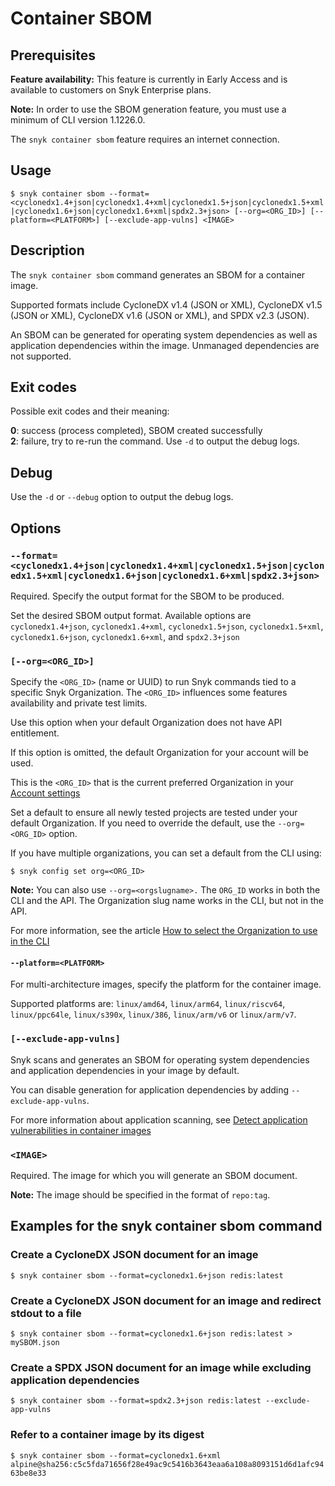 # Container SBOM

## Prerequisites

**Feature availability:** This feature is currently in Early Access and is available to customers on Snyk Enterprise plans.

**Note:** In order to use the SBOM generation feature, you must use a minimum of CLI version 1.1226.0.

The `snyk container sbom` feature requires an internet connection.

## Usage

`$ snyk container sbom --format=<cyclonedx1.4+json|cyclonedx1.4+xml|cyclonedx1.5+json|cyclonedx1.5+xml|cyclonedx1.6+json|cyclonedx1.6+xml|spdx2.3+json> [--org=<ORG_ID>] [--platform=<PLATFORM>] [--exclude-app-vulns] <IMAGE>`

## Description

The `snyk container sbom` command generates an SBOM for a container image.

Supported formats include CycloneDX v1.4 (JSON or XML), CycloneDX v1.5 (JSON or XML), CycloneDX v1.6 (JSON or XML), and SPDX v2.3 (JSON).

An SBOM can be generated for operating system dependencies as well as application dependencies within the image. Unmanaged dependencies are not supported.

## Exit codes

Possible exit codes and their meaning:

**0**: success (process completed), SBOM created successfully\
**2**: failure, try to re-run the command. Use `-d` to output the debug logs.

## Debug

Use the `-d` or `--debug` option to output the debug logs.

## Options

### `--format=<cyclonedx1.4+json|cyclonedx1.4+xml|cyclonedx1.5+json|cyclonedx1.5+xml|cyclonedx1.6+json|cyclonedx1.6+xml|spdx2.3+json>`

Required. Specify the output format for the SBOM to be produced.

Set the desired SBOM output format. Available options are `cyclonedx1.4+json`, `cyclonedx1.4+xml`, `cyclonedx1.5+json`, `cyclonedx1.5+xml`, `cyclonedx1.6+json`, `cyclonedx1.6+xml`, and `spdx2.3+json`

### `[--org=<ORG_ID>]`

Specify the `<ORG_ID>` (name or UUID) to run Snyk commands tied to a specific Snyk Organization. The `<ORG_ID>` influences some features availability and private test limits.

Use this option when your default Organization does not have API entitlement.

If this option is omitted, the default Organization for your account will be used.

This is the `<ORG_ID>` that is the current preferred Organization in your [Account settings](https://app.snyk.io/account)&#x20;

Set a default to ensure all newly tested projects are tested under your default Organization. If you need to override the default, use the `--org=<ORG_ID>` option.

If you have multiple organizations, you can set a default from the CLI using:

`$ snyk config set org=<ORG_ID>`

**Note:** You can also use `--org=<orgslugname>.` The `ORG_ID` works in both the CLI and the API. The Organization slug name works in the CLI, but not in the API.

For more information, see the article [How to select the Organization to use in the CLI](https://docs.snyk.io/snyk-cli/scan-and-maintain-projects-using-the-cli/how-to-select-the-organization-to-use-in-the-cli)

#### `--platform=<PLATFORM>`

For multi-architecture images, specify the platform for the container image.

Supported platforms are: `linux/amd64`, `linux/arm64`, `linux/riscv64`, `linux/ppc64le`, `linux/s390x`, `linux/386`, `linux/arm/v6` or `linux/arm/v7`.

### `[--exclude-app-vulns]`

Snyk scans and generates an SBOM for operating system dependencies and application dependencies in your image by default.

You can disable generation for application dependencies by adding `--exclude-app-vulns`.

For more information about application scanning, see [Detect application vulnerabilities in container images](https://docs.snyk.io/scan-using-snyk/snyk-container/use-snyk-container-from-the-web-ui/detect-application-vulnerabilities-in-container-images)

### `<IMAGE>`

Required. The image for which you will generate an SBOM document.

**Note:** The image should be specified in the format of `repo:tag`.

## Examples for the snyk container sbom command

### Create a CycloneDX JSON document for an image

`$ snyk container sbom --format=cyclonedx1.6+json redis:latest`

### Create a CycloneDX JSON document for an image and redirect stdout to a file

`$ snyk container sbom --format=cyclonedx1.6+json redis:latest > mySBOM.json`

### Create a SPDX JSON document for an image while excluding application dependencies

`$ snyk container sbom --format=spdx2.3+json redis:latest --exclude-app-vulns`

### Refer to a container image by its digest

`$ snyk container sbom --format=cyclonedx1.6+xml alpine@sha256:c5c5fda71656f28e49ac9c5416b3643eaa6a108a8093151d6d1afc9463be8e33`
